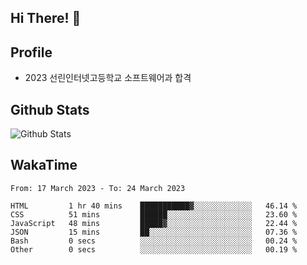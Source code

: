 ## Hi There! 👋

## Profile

-   2023 선린인터넷고등학교 소프트웨어과 합격

## Github Stats

![Github Stats](https://github-readme-stats.vercel.app/api/top-langs/?username=NY0510&theme=tokyonight&hide_border=true&layout=compact)

## WakaTime

<!--START_SECTION:waka-->

```text
From: 17 March 2023 - To: 24 March 2023

HTML         1 hr 40 mins    ███████████▓░░░░░░░░░░░░░   46.14 %
CSS          51 mins         ██████░░░░░░░░░░░░░░░░░░░   23.60 %
JavaScript   48 mins         █████▓░░░░░░░░░░░░░░░░░░░   22.44 %
JSON         15 mins         ██░░░░░░░░░░░░░░░░░░░░░░░   07.36 %
Bash         0 secs          ░░░░░░░░░░░░░░░░░░░░░░░░░   00.24 %
Other        0 secs          ░░░░░░░░░░░░░░░░░░░░░░░░░   00.19 %
```

<!--END_SECTION:waka-->
